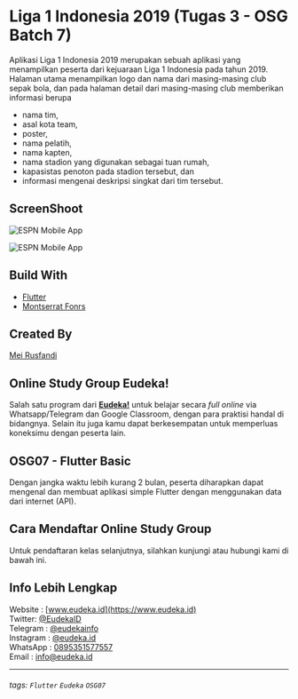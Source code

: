 # Liga 1 Indonesia 2019 (Tugas 3 - OSG Batch 7)

Aplikasi Liga 1 Indonesia 2019 merupakan sebuah aplikasi yang menampilkan peserta dari kejuaraan Liga 1 Indonesia pada tahun 2019. Halaman utama menampilkan logo dan nama dari masing-masing club sepak bola, dan pada halaman detail dari masing-masing club
memberikan informasi berupa
* nama tim, 
* asal kota team,
* poster, 
* nama pelatih, 
* nama kapten, 
* nama stadion yang digunakan sebagai tuan rumah, 
* kapasistas penoton pada stadion tersebut, dan
* informasi mengenai deskripsi singkat dari tim tersebut. 

## ScreenShoot
![ESPN Mobile App](https://optimus.hoster.co.id:2083/cpsess4111610318/viewer/home%2fjicgqidt%2fres.meirusfandi.com%2fassets%2fimages%2feudeka%2ftask3/main.png)

![ESPN Mobile App](https://optimus.hoster.co.id:2083/cpsess4111610318/viewer/home%2fjicgqidt%2fres.meirusfandi.com%2fassets%2fimages%2feudeka%2ftask3/detail.png)

## Build With
 - [Flutter](https://flutter.dev)
 - [Montserrat Fonrs](https://fonts.google.com/specimen/Montserrat?selection.family=Montserrat)
 
## Created By

 [Mei Rusfandi](https://meirusfandi.com)
 
 
## Online Study Group Eudeka!
Salah satu program dari [**Eudeka!**](https://www.eudeka.id) untuk belajar secara _full online_ via Whatsapp/Telegram dan Google Classroom, dengan para praktisi handal di bidangnya. Selain itu juga kamu dapat berkesempatan untuk memperluas koneksimu dengan peserta lain.

## OSG07 - Flutter Basic
Dengan jangka waktu lebih kurang 2 bulan, peserta diharapkan dapat mengenal dan membuat aplikasi simple Flutter dengan menggunakan data dari internet (API).

## Cara Mendaftar Online Study Group
Untuk pendaftaran kelas selanjutnya, silahkan kunjungi atau hubungi kami di bawah ini.

## Info Lebih Lengkap
Website : [www.eudeka.id](https://www.eudeka.id)  
Twitter: [@EudekaID](https://twitter.com/EudekaID)  
Telegram : [@eudekainfo](https://t.me/eudekainfo)  
Instagram : [@eudeka.id](https://instagram.com/eudeka.id)  
WhatsApp : [0895351577557](https://wa.me/62895351577557)  
Email : [info@eudeka.id](mailto:info@eudeka.id)  

---

###### tags: `Flutter` `Eudeka` `OSG07`
